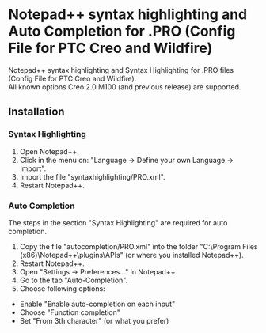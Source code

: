 # Notepad++ syntax highlighting and Auto Completion for .PRO (Config File for PTC Creo and Wildfire)

Notepad++ syntax highlighting and Syntax Highlighting for .PRO files (Config File for PTC Creo and Wildfire).  
All known options Creo 2.0 M100 (and previous release) are supported.

## Installation


### Syntax Highlighting

1. Open Notepad++.
2. Click in the menu on: "Language -> Define your own Language -> Import".
3. Import the file "syntaxhighlighting/PRO.xml".
4. Restart Notepad++.

### Auto Completion

The steps in the section "Syntax Highlighting" are required for auto completion.

1. Copy the file "autocompletion/PRO.xml" into the folder "C:\Program Files (x86)\Notepad++\plugins\APIs" (or where you installed Notepad++).
2. Restart Notepad++.
3. Open "Settings -> Preferences..." in Notepad++.
4. Go to the tab "Auto-Completion".
5. Choose following options:
  - Enable "Enable auto-completion on each input"
  - Choose "Function completion"
  - Set "From 3th character" (or what you prefer)
